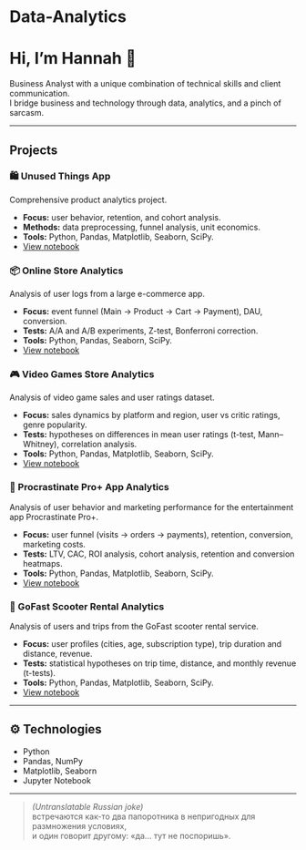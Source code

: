 # Data-Analytics

# Hi, I’m Hannah 👋  

Business Analyst with a unique combination of technical skills and client communication.  
I bridge business and technology through data, analytics, and a pinch of sarcasm.

---

## Projects

### 🛍️ Unused Things App
Comprehensive product analytics project.  
- **Focus:** user behavior, retention, and cohort analysis.  
- **Methods:** data preprocessing, funnel analysis, unit economics.  
- **Tools:** Python, Pandas, Matplotlib, Seaborn, SciPy.  
- [View notebook](unused_things_app.ipynb)

### 📦 Online Store Analytics  
Analysis of user logs from a large e-commerce app.  
- **Focus:** event funnel (Main → Product → Cart → Payment), DAU, conversion.  
- **Tests:** A/A and A/B experiments, Z-test, Bonferroni correction.  
- **Tools:** Python, Pandas, Seaborn, SciPy.
-  [View notebook](online_store_stat.ipynb)

### 🎮 Video Games Store Analytics  

Analysis of video game sales and user ratings dataset.  

- **Focus:** sales dynamics by platform and region, user vs critic ratings, genre popularity.  
- **Tests:** hypotheses on differences in mean user ratings (t-test, Mann–Whitney), correlation analysis.  
- **Tools:** Python, Pandas, Matplotlib, Seaborn, SciPy.
- [View notebook](videogames_store.ipynb)

### 📱 Procrastinate Pro+ App Analytics  

Analysis of user behavior and marketing performance for the entertainment app Procrastinate Pro+.  

- **Focus:** user funnel (visits → orders → payments), retention, conversion, marketing costs.  
- **Tests:** LTV, CAC, ROI analysis, cohort analysis, retention and conversion heatmaps.  
- **Tools:** Python, Pandas, Matplotlib, Seaborn, SciPy.
- [View notebook](entertaiment_app.ipynb)

### 🛴 GoFast Scooter Rental Analytics  

Analysis of users and trips from the GoFast scooter rental service.  

- **Focus:** user profiles (cities, age, subscription type), trip duration and distance, revenue.  
- **Tests:** statistical hypotheses on trip time, distance, and monthly revenue (t-tests).  
- **Tools:** Python, Pandas, Matplotlib, Seaborn, SciPy.
- [View notebook](gofast_scooter.ipynb)
---

## ⚙️ Technologies
- Python  
- Pandas, NumPy  
- Matplotlib, Seaborn  
- Jupyter Notebook  

---

> *(Untranslatable Russian joke)*  
> встречаются как-то два папоротника в непригодных для размножения условиях,  
> и один говорит другому: «да... тут не поспоришь».
